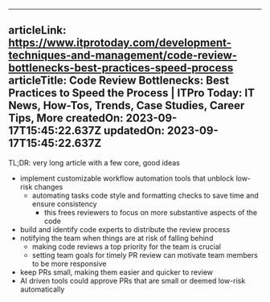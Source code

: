 -----------------------
articleLink: https://www.itprotoday.com/development-techniques-and-management/code-review-bottlenecks-best-practices-speed-process
articleTitle: Code Review Bottlenecks: Best Practices to Speed the Process |  ITPro Today: IT News, How-Tos, Trends, Case Studies, Career Tips, More
createdOn: 2023-09-17T15:45:22.637Z
updatedOn: 2023-09-17T15:45:22.637Z
-----------------------

TL;DR: very long article with a few core, good ideas

- implement customizable workflow automation tools that unblock low-risk changes
  - automating tasks code style and formatting checks to save time and ensure consistency
    - this frees reviewers to focus on more substantive aspects of the code
- build and identify code experts to distribute the review process
- notifying the team when things are at risk of falling behind
  - making code reviews a top priority for the team is crucial
  - setting team goals for timely PR review can motivate team members to be more responsive
- keep PRs small, making them easier and quicker to review
- AI driven tools could approve PRs that are small or deemed low-risk automatically